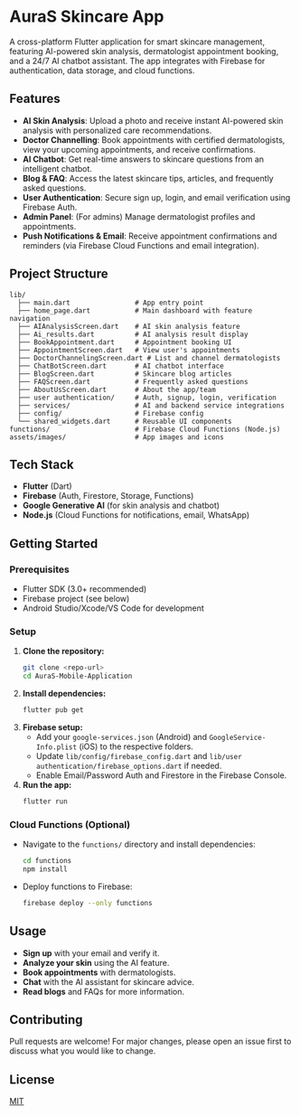 # AuraS Skincare App

A cross-platform Flutter application for smart skincare management, featuring AI-powered skin analysis, dermatologist appointment booking, and a 24/7 AI chatbot assistant. The app integrates with Firebase for authentication, data storage, and cloud functions.

## Features

- **AI Skin Analysis**: Upload a photo and receive instant AI-powered skin analysis with personalized care recommendations.
- **Doctor Channelling**: Book appointments with certified dermatologists, view your upcoming appointments, and receive confirmations.
- **AI Chatbot**: Get real-time answers to skincare questions from an intelligent chatbot.
- **Blog & FAQ**: Access the latest skincare tips, articles, and frequently asked questions.
- **User Authentication**: Secure sign up, login, and email verification using Firebase Auth.
- **Admin Panel**: (For admins) Manage dermatologist profiles and appointments.
- **Push Notifications & Email**: Receive appointment confirmations and reminders (via Firebase Cloud Functions and email integration).


## Project Structure

```
lib/
  ├── main.dart                # App entry point
  ├── home_page.dart           # Main dashboard with feature navigation
  ├── AIAnalysisScreen.dart    # AI skin analysis feature
  ├── Ai_results.dart          # AI analysis result display
  ├── BookAppointment.dart     # Appointment booking UI
  ├── AppointmentScreen.dart   # View user's appointments
  ├── DoctorChannelingScreen.dart # List and channel dermatologists
  ├── ChatBotScreen.dart       # AI chatbot interface
  ├── BlogScreen.dart          # Skincare blog articles
  ├── FAQScreen.dart           # Frequently asked questions
  ├── AboutUsScreen.dart       # About the app/team
  ├── user authentication/     # Auth, signup, login, verification
  ├── services/                # AI and backend service integrations
  ├── config/                  # Firebase config
  └── shared_widgets.dart      # Reusable UI components
functions/                     # Firebase Cloud Functions (Node.js)
assets/images/                 # App images and icons
```

## Tech Stack
- **Flutter** (Dart)
- **Firebase** (Auth, Firestore, Storage, Functions)
- **Google Generative AI** (for skin analysis and chatbot)
- **Node.js** (Cloud Functions for notifications, email, WhatsApp)

## Getting Started

### Prerequisites
- Flutter SDK (3.0+ recommended)
- Firebase project (see below)
- Android Studio/Xcode/VS Code for development

### Setup
1. **Clone the repository:**
   ```sh
   git clone <repo-url>
   cd AuraS-Mobile-Application
   ```
2. **Install dependencies:**
   ```sh
   flutter pub get
   ```
3. **Firebase setup:**
   - Add your `google-services.json` (Android) and `GoogleService-Info.plist` (iOS) to the respective folders.
   - Update `lib/config/firebase_config.dart` and `lib/user authentication/firebase_options.dart` if needed.
   - Enable Email/Password Auth and Firestore in the Firebase Console.
4. **Run the app:**
   ```sh
   flutter run
   ```

### Cloud Functions (Optional)
- Navigate to the `functions/` directory and install dependencies:
  ```sh
  cd functions
  npm install
  ```
- Deploy functions to Firebase:
  ```sh
  firebase deploy --only functions
  ```

## Usage
- **Sign up** with your email and verify it.
- **Analyze your skin** using the AI feature.
- **Book appointments** with dermatologists.
- **Chat** with the AI assistant for skincare advice.
- **Read blogs** and FAQs for more information.


## Contributing
Pull requests are welcome! For major changes, please open an issue first to discuss what you would like to change.

## License
[MIT](LICENSE)
